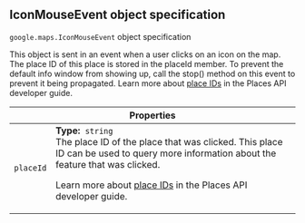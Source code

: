 <h2 id="IconMouseEvent"> IconMouseEvent object specification </h2><p>
<code><span itemprop="path">google.maps</span>.<span itemprop="name">IconMouseEvent</span></code>
object specification
</p><p>This object is sent in an event when a user clicks on an icon on the map. The place ID of this place is stored in the placeId member. To prevent the default info window from showing up, call the stop() method on this event to prevent it being propagated. Learn more about <a href="https://developers.google.com/places/place-id">place IDs</a> in the Places API developer guide.</p><div class="devsite-table-wrapper"><table class="properties responsive" summary="record IconMouseEvent - Properties">
<thead>
<tr><th colspan="2">Properties</th>
</tr></thead>
<tbody>
<tr>
<td><code><span>placeId</span></code></td>
<td><div><strong>Type:</strong>&nbsp; <code>string</code></div>
<div class="desc">The place ID of the place that was clicked. This place ID can be used to query more information about the feature that was clicked. <p> Learn more about <a href="https://developers.google.com/places/place-id">place IDs</a> in the Places API developer guide.</p></div></td>
</tr>
</tbody>
</table></div>